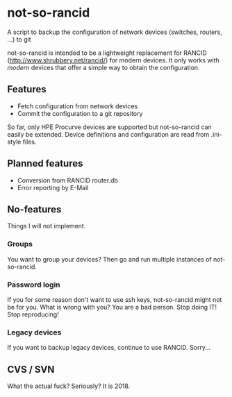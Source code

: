 # not-so-rancid
A script to backup the configuration of network devices (switches, routers, ...) to git

not-so-rancid is intended to be a lightweight replacement for RANCID (http://www.shrubbery.net/rancid/) for modern devices.
It only works with *modern* devices that offer a simple way to obtain the configuration.

## Features

* Fetch configuration from network devices
* Commit the configuration to a git repository

So far, only HPE Procurve devices are supported but not-so-rancid can easily be extended.
Device definitions and configuration are read from .ini-style files.

## Planned features

* Conversion from RANCID router.db
* Error reporting by E-Mail

## No-features

Things I will not implement.

### Groups
You want to group your devices? Then go and run multiple instances of not-so-rancid.

### Password login
If you for some reason don't want to use ssh keys, not-so-rancid might not be for you.
What is wrong with you?
You are a bad person. Stop doing IT! Stop reproducing!

### Legacy devices
If you want to backup legacy devices, continue to use RANCID. Sorry...

## CVS / SVN
What the actual fuck? Seriously? It is 2018.

